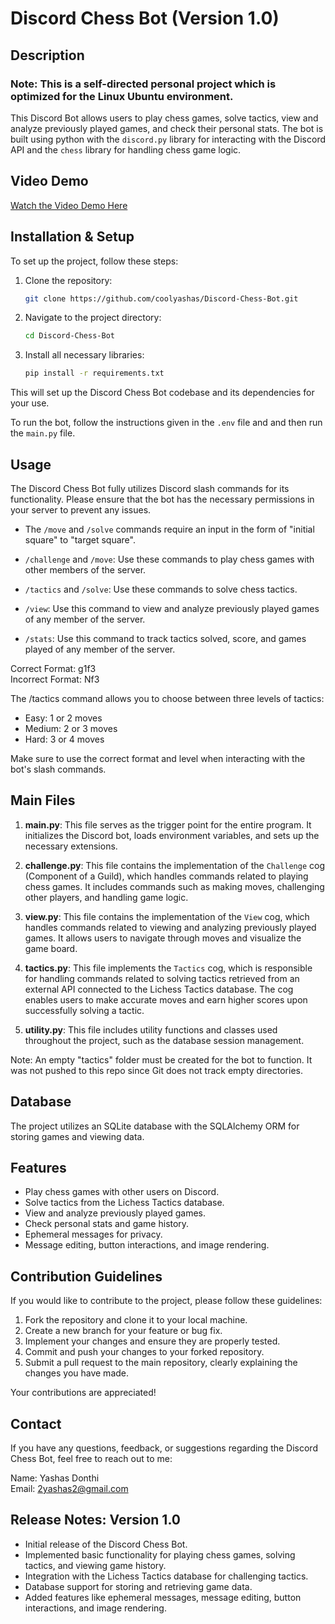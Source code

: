# Discord Chess Bot (Version 1.0)

## Description

### Note: This is a self-directed personal project which is optimized for the Linux Ubuntu environment.

This Discord Bot allows users to play chess games, solve tactics, view and analyze previously played games, and check their personal stats. The bot is built using python with the `discord.py` library for interacting with the Discord API and the `chess` library for handling chess game logic.

## Video Demo

[Watch the Video Demo Here](https://youtu.be/vSPYnxuu5gE)

## Installation & Setup

To set up the project, follow these steps:

1. Clone the repository:

    ```bash
    git clone https://github.com/coolyashas/Discord-Chess-Bot.git
    ```

2. Navigate to the project directory:

    ```bash
    cd Discord-Chess-Bot
    ```

3. Install all necessary libraries:

    ```bash
    pip install -r requirements.txt
    ```

This will set up the Discord Chess Bot codebase and its dependencies for your use.

To run the bot, follow the instructions given in the `.env` file and and then run the `main.py` file.

## Usage

The Discord Chess Bot fully utilizes Discord slash commands for its functionality. Please ensure that the bot has the necessary permissions in your server to prevent any issues.

- The `/move` and `/solve` commands require an input in the form of "initial square" to "target square".

- `/challenge` and `/move`:  Use these commands to play chess games with other members of the server.
- `/tactics` and `/solve`:  Use these commands to solve chess tactics.
- `/view`:  Use this command to view and analyze previously played games of any member of the server.
- `/stats`:  Use this command to track tactics solved, score, and games played of any member of the server.

Correct Format:   g1f3  
Incorrect Format: Nf3

The /tactics command allows you to choose between three levels of tactics:

- Easy:   1 or 2 moves
- Medium: 2 or 3 moves
- Hard:   3 or 4 moves

Make sure to use the correct format and level when interacting with the bot's slash commands.

## Main Files

1. **main.py**: This file serves as the trigger point for the entire program. It initializes the Discord bot, loads environment variables, and sets up the necessary extensions.

2. **challenge.py**: This file contains the implementation of the `Challenge` cog (Component of a Guild), which handles commands related to playing chess games. It includes commands such as making moves, challenging other players, and handling game logic.

3. **view.py**: This file contains the implementation of the `View` cog, which handles commands related to viewing and analyzing previously played games. It allows users to navigate through moves and visualize the game board.

4. **tactics.py**: This file implements the `Tactics` cog, which is responsible for handling commands related to solving tactics retrieved from an external API connected to the Lichess Tactics database. The cog enables users to make accurate moves and earn higher scores upon successfully solving a tactic.

5. **utility.py**: This file includes utility functions and classes used throughout the project, such as the database session management.

Note: An empty "tactics" folder must be created for the bot to function. It was not pushed to this repo since Git does not track empty directories.

## Database

The project utilizes an SQLite database with the SQLAlchemy ORM for storing games and viewing data.

## Features

- Play chess games with other users on Discord.
- Solve tactics from the Lichess Tactics database.
- View and analyze previously played games.
- Check personal stats and game history.
- Ephemeral messages for privacy.
- Message editing, button interactions, and image rendering.

## Contribution Guidelines

If you would like to contribute to the project, please follow these guidelines:

1. Fork the repository and clone it to your local machine.
2. Create a new branch for your feature or bug fix.
3. Implement your changes and ensure they are properly tested.
4. Commit and push your changes to your forked repository.
5. Submit a pull request to the main repository, clearly explaining the changes you have made.

Your contributions are appreciated!

## Contact

If you have any questions, feedback, or suggestions regarding the Discord Chess Bot, feel free to reach out to me:

Name: Yashas Donthi  
Email: 2yashas2@gmail.com

## Release Notes: Version 1.0

- Initial release of the Discord Chess Bot.
- Implemented basic functionality for playing chess games, solving tactics, and viewing game history.
- Integration with the Lichess Tactics database for challenging tactics.
- Database support for storing and retrieving game data.
- Added features like ephemeral messages, message editing, button interactions, and image rendering.
